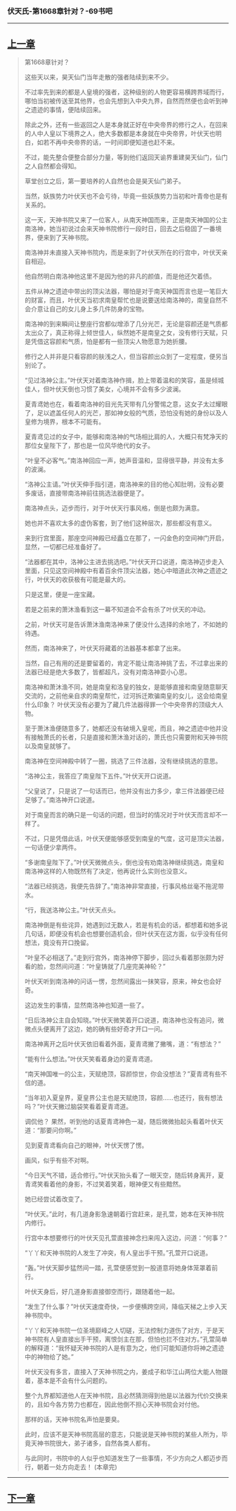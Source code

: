 ### 伏天氏-第1668章针对？-69书吧

--------
[上一章](./dfca75487316e72482725e40ef61ec39.md)
--------


>
>
>
>第1668章针对？
>
>这些天以来，昊天仙门当年走散的强者陆续到来不少。
>
>不过率先到来的都是人皇境的强者，这种级别的人物更容易横跨界域而行，哪怕当初被传送至其他界，也会先想到入中央九界，自然而然便也会听到神之遗迹的事情，便陆续回来。
>
>除此之外，还有一些返回之人是本身就正好在中央帝界的修行之人，在回来的人中人皇以下境界之人，绝大多数都是本身就在中央帝界，叶伏天也明白，如若不再中央帝界的话，一时间即便知道也赶不来。
>
>不过，能先整合便整合部分力量，等到他们返回天谕界重建昊天仙门，仙门之人自然都会得知。
>
>草堂创立之后，第一要培养的人自然也会是昊天仙门弟子。
>
>当然，妖族势力叶伏天也不会亏待，毕竟一些妖族势力当初和叶青帝也是有关系的。
>
>这一天，天神书院又来了一位客人，从南天神国而来，正是南天神国的公主南洛神，她当初说过会来天神书院修行一段时日，回去之后稳固了一番境界，便来到了天神书院。
>
>南洛神并未直接入天神书院内，而是来到了叶伏天所在的行宫中，叶伏天亲自相迎。
>
>他自然明白南洛神他这里不是因为他的非凡的颜值，而是他还欠着债。
>
>五件从神之遗迹中带出的顶尖法器，哪怕是对于南天神国而言也是一笔巨大的财富，而且，叶伏天当初求南皇帮忙也是说要送给南洛神的，南皇自然不会介意让自己的女儿身上多几件防身的宝物。
>
>南洛神的到来瞬间让整座行宫都似增添了几分光芒，无论是容颜还是气质都太出众了，真正称得上倾世佳人，纵然她不是南皇之女，没有修行天赋，只是凭借这容颜和气质，怕是都有一些顶尖人物愿意为她折腰。
>
>修行之人并非是只看容颜的肤浅之人，但当容颜出众到了一定程度，便另当别论了。
>
>“见过洛神公主。”叶伏天对着南洛神作揖，脸上带着温和的笑容，虽是倾城佳人，但叶伏天倒也习惯了美女，心境并不会有多少波澜。
>
>夏青鸢她也在，看着南洛神的目光先天带有几分警惕之意，这女子太过耀眼了，足以遮盖任何人的光芒，那如神女般的气质，恐怕没有她的身份以及人皇修为境界，根本不可能有。
>
>夏青鸢见过的女子中，能够和南洛神的气场相比肩的人，大概只有梵净天的那位女皇陛下了，那也是一位风华绝代的女子。
>
>“叶皇不必客气。”南洛神回应一声，她声音温和，显得很平静，并没有太多的波澜。
>
>“洛神公主请。”叶伏天伸手指引道，南洛神来的目的他心知肚明，没有必要多废话，直接带南洛神前往挑选法器便是了。
>
>南洛神点头，迈步而行，对于叶伏天行事风格，倒是也颇为满意。
>
>她也并不喜欢太多的虚伪客套，到了他们这种层次，那些都没有意义。
>
>来到行宫里面，那座空间神殿已经矗立在那了，一闪金色的空间神门开启，显然，一切都已经准备好了。
>
>“法器都在其中，洛神公主进去挑选吧。”叶伏天开口说道，南洛神迈步走入里面，只见这空间神殿中有着百余件顶尖法器，她心中暗道此次神之遗迹之行，叶伏天的收获极有可能是最大的。
>
>只是这里，便是一座宝藏。
>
>若是之前来的萧沐渔看到这一幕不知道会不会有杀了叶伏天的冲动。
>
>之前，叶伏天可是告诉萧沐渔南洛神来了便没什么选择的余地了，不如她的待遇。
>
>然而，南洛神来了，叶伏天将藏着的法器基本都拿了出来。
>
>当然，自己有用的还是要留着的，肯定不能让南洛神挑了去，不过拿出来的法器已经是绝大多数了，皆都超凡，没有对南洛神耍小心思。
>
>南洛神和萧沐渔不同，她是南皇和洛皇的独女，是能够直接和南皇随意聊天交流的，之前他亲自求的南皇帮忙，过河拆迁欺骗南皇的女儿，这会给南皇什么印象？
>叶伏天没有必要为了藏几件法器得罪一个中央帝界的顶级大人物。
>
>至于萧沐渔便随意多了，她都还没有破境入皇呢，而且，神之遗迹中他并没有接触萧氏的长者，只是直接和萧沐渔对话的，萧氏也只需要附和天神书院以及南皇就够了。
>
>南洛神在空间神殿中转了一圈，挑选了三件法器，没有继续挑选的意思。
>
>“洛神公主，我答应了南皇陛下五件。”叶伏天开口说道。
>
>“父皇说了，只是说了一句话而已，他并没有出力多少，拿三件法器便已经足够了。”南洛神开口说道。
>
>对于南皇而言的确只是一句话的问题，但当时的情况对于叶伏天而言却不一样了。
>
>不过，只是凭借此话，叶伏天便能够感受到南皇的气度，这可是顶尖法器，一句话便少拿两件。
>
>“多谢南皇陛下了。”叶伏天微微点头，倒也没有劝南洛神继续挑选，南皇和南洛神这样的人物既然有了决定，他再说什么实则也没意义。
>
>“法器已经挑选，我便先告辞了。”南洛神非常直接，行事风格丝毫不拖泥带水。
>
>“行，我送洛神公主。”叶伏天点头。
>
>南洛神倒是有些诧异，她遇到过无数人，若是有机会的话，都想着和她多说几句话，即便没有机会也想要创造机会，但叶伏天在这方面，似乎没有任何想法，竟没有开口挽留。
>
>“叶皇不必相送了。”走到行宫外，南洛神停下脚步，回过头看着那张颇为好看的脸，忽然间问道：“叶皇铸就了几座完美神轮？”
>
>叶伏天听到南洛神的问话一愣，忽然间露出一抹笑容，原来，神女也会好奇。
>
>这边发生的事情，显然南洛神也知道一些了。
>
>“日后洛神公主自会知晓。”叶伏天微笑着开口说道，南洛神也没有追问，微微点头便离开了这边，她的确有些好奇才开口一问。
>
>南洛神离开之后叶伏天依旧看着外面，夏青鸢撇了撇嘴，道：“有想法？”
>
>“能有什么想法。”叶伏天笑看着身边的夏青鸢道。
>
>“南天神国唯一的公主，天赋绝顶，容颜惊世，你会没想法？”夏青鸢有些不信的道。
>
>“当年初入夏皇界，夏皇界公主也是天赋绝顶，容颜……也还行，我有想法吗？”叶伏天撇过脑袋笑看着夏青鸢道。
>
>调侃他？
>果然，听到他的话夏青鸢神色一凝，随后微微抬起头看着叶伏天道：“那要问你啊。”
>
>见到夏青鸢看向自己的眼神，叶伏天愣了愣。
>
>画风，似乎有些不对啊。
>
>“今日天气不错，适合修行。”叶伏天抬头看了一眼天空，随后转身离开，夏青鸢笑看着他的身影，不过笑着笑着，眼神便又有些黯然。
>
>她已经尝试着改变了。
>
>“叶伏天。”此时，有几道身影急速朝着行宫赶来，是孔萱，她本在天神书院内修行。
>
>行宫中本想要修行的叶伏天见孔萱直接神念扫来闯入这边，问道：“何事？”
>
>“丫丫和天神书院的人发生了冲突，有人皇出手干预。”孔萱开口说道。
>
>“轰。”叶伏天脚步猛然间一踏，孔萱便感觉到一股道意将她身体笼罩着前行。
>
>叶伏天身后，好几道身影直接御空而行，跟随着他一起。
>
>“发生了什么事？”叶伏天速度奇快，一步便横跨空间，降临天梯之上步入天神书院中。
>
>“丫丫和天神书院一位圣境巅峰之人切磋，无法控制力道伤了对方，于是天神书院有人皇直接出手干预，离恨剑主在那，但怕也拦不住对方。”孔萱简单的解释道：“我怀疑天神书院的人是有意为之，他们可能知道你将神之遗迹中的神物给了她。”
>
>叶伏天没有多言，直接入了天神书院之内，姜成子和华江山两位大能人物跟着，基本是不会有什么问题的。
>
>整个九界都知道他人在天神书院，且必然猜测得到他是以法器为代价交换来的，且如今各方势力也都在，因此他倒不担心天神书院会对付他。
>
>那样的话，天神书院名声怕是要臭。
>
>此时，应该不是天神书院高层的意志，只能说是天神书院的某些人所为，毕竟天神书院很大，弟子诸多，自然各类人都有。
>
>与此同时，书院中的人似乎也知道发生了一些事情，不少方向之人都迈步而行，朝着一处方向走去！
>(本章完)
>
>

--------
[下一章](./3e39ff963a8941368d37c1ad196b0750.md)
--------
